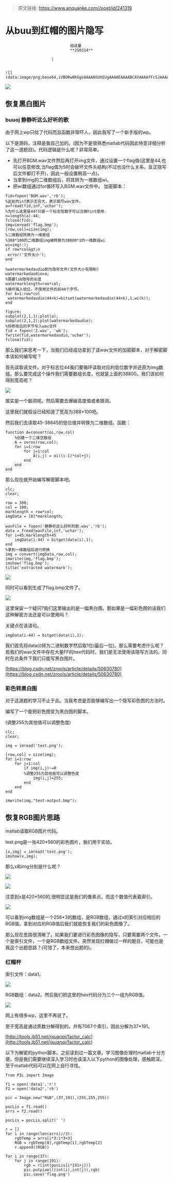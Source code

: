 > 原文链接: https://www.anquanke.com//post/id/241319 


# 从buu到红帽的图片隐写


                                阅读量   
                                **250314**
                            
                        |
                        
                                                                                                                                    ![](data:image/png;base64,iVBORw0KGgoAAAANSUhEUgAAAAEAAAABCAYAAAAfFcSJAAAAAXNSR0IArs4c6QAAAARnQU1BAACxjwv8YQUAAAAJcEhZcwAADsQAAA7EAZUrDhsAAAANSURBVBhXYzh8+PB/AAffA0nNPuCLAAAAAElFTkSuQmCC)
                                                                                            



[![](https://p0.ssl.qhimg.com/t019aff352ad1493b58.png)](https://p0.ssl.qhimg.com/t019aff352ad1493b58.png)



## 恢复黑白图片

### <a class="reference-link" name="buuoj%20%E9%9D%99%E9%9D%99%E5%90%AC%E8%BF%99%E4%B9%88%E5%A5%BD%E5%90%AC%E7%9A%84%E6%AD%8C"></a>buuoj 静静听这么好听的歌

由于网上wp只给了代码而且函数非常吓人，因此我写了一个新手版的wp。

以下是源码，注释是我自己加的。(因为不是很熟悉matlab代码因此特意详细分析了这一道题目)。代码逻辑是什么呢？非常简单。
- 先打开BGM.wav文件然后再打开img文件，通过设置一个flag值(这里是44,也可以任意修改,当flag值为5时会破坏文件头结构(不过也没什么关系，反正隐写后文件都打不开)，因此一般设置稍高一点)。
- 当拿到img的二维数组后，将其转为一维数组wi。
- 把wi数组通过for循环写入BGM.wav文件中。
加密脚本：

```
fid=fopen('BGM.wav','rb');
%此处的inf表示无穷大，表示取尽wav文件。
a=fread(fid,inf,'uchar');
%为什么这里是44?只是一个标志性数字可以当做hint使用.
n=length(a)-44;
fclose(fid);
img=imread('flag.bmp');
[row,col]=size(img);
%二维数组转换为一维数组
%388*100的二维数组img被转换为38800*1的一维数组wi
wi=img(:);
if row*col&gt;n
 error('文件太小');
end

%watermarkedaudio即为隐写文件(文件大小有限制)
watermarkedaudio=a;
%需要lsb隐写的长度
watermarklength=row*col;
%循环插入低位。不使用文件的前44个字节。
for k=1:row*col
 watermarkedaudio(44+k)=bitset(watermarkedaudio(44+k),1,wi(k));
end

figure;
subplot(2,1,1);plot(a);
subplot(2,1,2);plot(watermarkedaudio);
%将修改后的字节写入wav文件
fid = fopen('2.wav', 'wb');
fwrite(fid,watermarkedaudio,'uchar');
fclose(fid);
```

那么我们来思考一下，当我们已经成功拿到了该wav文件的加密脚本，对于解密脚本该如何编写呢？

首先读取该文件。对于标志位44我们要循环读取对应的低位数字并还原为img数组。那么要完成这个操作我们需要数组长度，也就是上面的38800。我们该如何得到宽高呢？

[![](https://p5.ssl.qhimg.com/t01b89fb1dccf090ee9.png)](https://p5.ssl.qhimg.com/t01b89fb1dccf090ee9.png)

属实是一个脑洞呢。然后需要去爆破高度值或者猜测。

这里我们就假设已经知道了宽高为388*100吧。

然后我们去读取45-38845的低位值并转换为二维数组。函数：

```
function A=convert(oi,row,col)
    %创建一个二维空数组
    A = zeros(row,col);
    for i=1:row
        for j=1:col
            A(i,j) = oi((i-1)*col+j);
        end
    end
end
```

那么现在就开始编写解密脚本吧。

```
clc;
clear;

row = 388;
col = 100;
marklength = row*col;
imgData = [0]*marklength;

wavFile = fopen('静静听这么好听的歌.wav','rb');
data = fread(wavFile,inf,'uchar');
for i=45:marklength+45
    imgData(i-44) = bitget(data(i),1);
end
%拿到一维数组后进行转换
img = convert(imgData,row,col);
imwrite(img,'flag.bmp');
imshow('flag.bmp');
title('extracted watermark');
```

[![](https://p0.ssl.qhimg.com/t010858c8b1e2f95bae.png)](https://p0.ssl.qhimg.com/t010858c8b1e2f95bae.png)

同时可以看到生成了flag.bmp文件了。

[![](https://p1.ssl.qhimg.com/t010560dc7486f006ce.png)](https://p1.ssl.qhimg.com/t010560dc7486f006ce.png)

这里保留一个疑问?我们这里输出的是一幅黑白图。那如果是一幅彩色图的话我们这种解密方法还是可以使用吗？

关键点在该语句。

```
imgData(i-44) = bitget(data(i),1);
```

我们首先将data(i)转为二进制数字然后取1位(最后一位)。那么需要考虑什么呢？若我们的wav文件中存在大量FF的hex代码时，我们是无法使用该隐写方法的。同时在此条件下我们只能写黑白图片。

[https://blog.csdn.net/zrools/article/details/50630780](https://blog.csdn.net/zrools/article/details/50630780)

### <a class="reference-link" name="%E5%BD%A9%E8%89%B2%E8%BD%AC%E9%BB%91%E7%99%BD%E5%9B%BE"></a>彩色转黑白图

对于这道题的学习不止于此。当我考虑是否能够编写出一个隐写彩色图的方法时。

编写了一个能把彩色图变为黑白图的脚本。

(调整255为其他值可以调整色度)

```
clc;
clear;

img = imread('test.png');

[row,col] = size(img);
for i=1:row
    for j=1:col
        if img(i,j)~=0
        %调整255为其他值可以调整色度
            img(i,j)=255;
        end
    end
end

imwrite(img,"test-output.bmp");
```



## 恢复RGB图片思路

matlab读取RGB图片代码。

test.png是一张420*560的彩色图片，我们用于实验。

```
[x,img] = imread('test.png');
imshow(x,img);
```

那么x和img分别是什么呢？

[![](https://p1.ssl.qhimg.com/t0104126abb4077af43.png)](https://p1.ssl.qhimg.com/t0104126abb4077af43.png)

[![](https://p1.ssl.qhimg.com/t0133a6b78096977a72.png)](https://p1.ssl.qhimg.com/t0133a6b78096977a72.png)

注意到x是420*560的,很明显这是我们的像素点，而这个数值代表着索引。

[![](https://p4.ssl.qhimg.com/t010df50a1cf58e16bc.png)](https://p4.ssl.qhimg.com/t010df50a1cf58e16bc.png)

可以看到img数组是一个256*3的数组，是RGB数组，通过x的索引对应相应的RGB值。拿到对应的RGB值后我们就能恢复我们的彩色图像了。

那么现在思路很清晰了。如果我们要进行彩色图像的隐写，只要需要两个文件。一个是索引文件，一个是RGB数组文件。突然发现红帽做过一样的题目，可能也是我这个出题思路？(可惜了，本来想出题的)。

### <a class="reference-link" name="%E7%BA%A2%E5%B8%BD%E6%9D%AF"></a>红帽杯

索引文件：data1。

[![](https://p1.ssl.qhimg.com/t019263938ec6688581.png)](https://p1.ssl.qhimg.com/t019263938ec6688581.png)

RGB数组：data2。然后我们把这里的hex代码分为三个一组为RGB值。

[![](https://p1.ssl.qhimg.com/t01bcfe66fa1ccfa5f3.png)](https://p1.ssl.qhimg.com/t01bcfe66fa1ccfa5f3.png)

网上有很多wp，这里不再说了。

至于宽高是通过质数分解得到的。共有7067个索引，因此分解为37*191。

[http://tools.jb51.net/jisuanqi/factor_calc](http://tools.jb51.net/jisuanqi/factor_calc)

以下为解密的python脚本。之前读到过一篇文章。学习图像处理时matlab十分方便，但是我们需要继续深入学习时也该深入以下python的图像处理，感触颇深。至于matlab代码可以在网上自行寻找。

```
from PIL import Image

f1 = open('data1','r')
f2 = open('data2','rb')

pic = Image.new("RGB",(37,191),(255,255,255))

pocLis = f1.read()
arrs = f2.read()

pocLis = pocLis.split(' ')

r = []
for i in range(len(arrs)//3):
    rgbTemp = arrs[i*3:i*3+3]
    RGB = rgbTemp[0],rgbTemp[1],rgbTemp[2]
    r.append((RGB))

for i in range(37):
    for j in range(191):
        rgb = r[int(pocLis[i*191+j])]
        pic.putpixel((int(i),int(j)),rgb)
        pic.save('flag.png')
```

